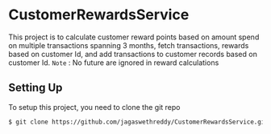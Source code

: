 # CustomerRewardsService

This project is to calculate customer reward points based on amount spend on multiple transactions spanning 3 months, fetch transactions, rewards based on customer Id, and add transactions to customer records based on customer Id. 
`Note` : No future are ignored in reward calculations

## Setting Up

To setup this project, you need to clone the git repo

```sh
$ git clone https://github.com/jagaswethreddy/CustomerRewardsService.git
```



